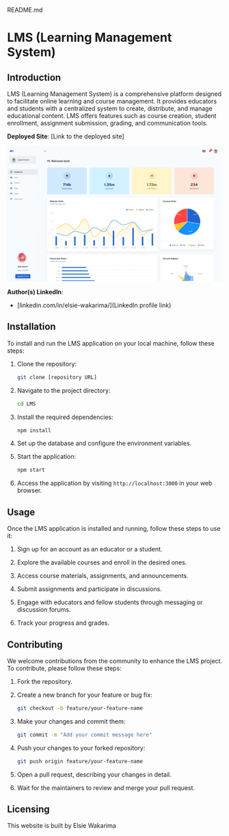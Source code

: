 README.md

# LMS (Learning Management System)

## Introduction

LMS (Learning Management System) is a comprehensive platform designed to facilitate online learning and course management. It provides educators and students with a centralized system to create, distribute, and manage educational content. LMS offers features such as course creation, student enrollment, assignment submission, grading, and communication tools.

**Deployed Site**: [Link to the deployed site]

![preview](public/assets/preview.jpg)

**Author(s) LinkedIn**:
- [linkedin.com/in/elsie-wakarima/](LinkedIn profile link)

## Installation

To install and run the LMS application on your local machine, follow these steps:

1. Clone the repository:

   ```bash
   git clone [repository URL]
   ```

2. Navigate to the project directory:

   ```bash
   cd LMS
   ```

3. Install the required dependencies:

   ```bash
   npm install
   ```

4. Set up the database and configure the environment variables.

5. Start the application:

   ```bash
   npm start
   ```

6. Access the application by visiting `http://localhost:3000` in your web browser.

## Usage

Once the LMS application is installed and running, follow these steps to use it:

1. Sign up for an account as an educator or a student.

2. Explore the available courses and enroll in the desired ones.

3. Access course materials, assignments, and announcements.

4. Submit assignments and participate in discussions.

5. Engage with educators and fellow students through messaging or discussion forums.

6. Track your progress and grades.

## Contributing

We welcome contributions from the community to enhance the LMS project. To contribute, please follow these steps:

1. Fork the repository.

2. Create a new branch for your feature or bug fix:

   ```bash
   git checkout -b feature/your-feature-name
   ```

3. Make your changes and commit them:

   ```bash
   git commit -m "Add your commit message here"
   ```

4. Push your changes to your forked repository:

   ```bash
   git push origin feature/your-feature-name
   ```

5. Open a pull request, describing your changes in detail.

6. Wait for the maintainers to review and merge your pull request.


## Licensing

This website is built by Elsie Wakarima
